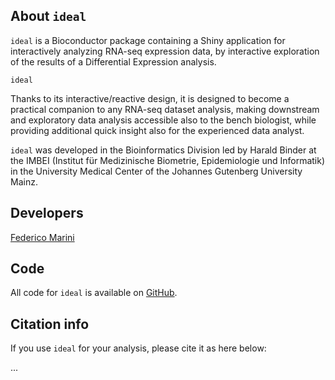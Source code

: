 ## About `ideal`

`ideal` is a Bioconductor package containing a Shiny application for
interactively analyzing RNA-seq expression data, by interactive exploration of the 
results of a Differential Expression analysis.

`ideal` 

Thanks to its interactive/reactive design, it is designed to become a practical
companion to any RNA-seq dataset analysis, making downstream and exploratory 
data analysis accessible also to the bench biologist, while providing additional 
quick insight also for the experienced data analyst.

`ideal` was developed in the Bioinformatics Division led by Harald Binder 
at the IMBEI (Institut für Medizinische Biometrie, Epidemiologie und Informatik) 
in the University Medical Center of the Johannes Gutenberg University Mainz.



## Developers

<a href="mailto:marinif@uni-mainz.de" class="btn btn-primary">Federico Marini</a>

## Code

All code for `ideal` is available on 
<a href="https://github.com/federicomarini/ideal" target="_blank">GitHub</a>.


## Citation info

If you use `ideal` for your analysis, please cite it as here below:

...
